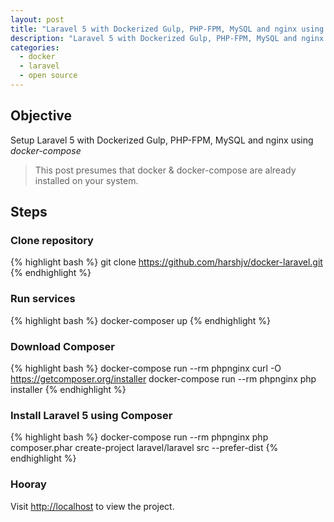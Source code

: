 ```yaml
---
layout: post
title: "Laravel 5 with Dockerized Gulp, PHP-FPM, MySQL and nginx using docker-compose"
description: "Laravel 5 with Dockerized Gulp, PHP-FPM, MySQL and nginx using docker-compose"
categories:
  - docker
  - laravel
  - open source
---
```


## Objective

Setup Laravel 5 with Dockerized Gulp, PHP-FPM, MySQL and nginx using *docker-compose*

> This post presumes that docker & docker-compose are already installed on your system.

## Steps

### Clone repository

{% highlight bash %}
git clone https://github.com/harshjv/docker-laravel.git
{% endhighlight %}

### Run services

{% highlight bash %}
docker-composer up
{% endhighlight %}

### Download Composer

{% highlight bash %}
docker-compose run --rm phpnginx curl -O https://getcomposer.org/installer
docker-compose run --rm phpnginx php installer
{% endhighlight %}

### Install Laravel 5 using Composer

{% highlight bash %} 
docker-compose run --rm phpnginx php composer.phar create-project laravel/laravel src --prefer-dist
{% endhighlight %}

### Hooray

Visit [http://localhost](http://localhost "http://localhost") to view the project.
